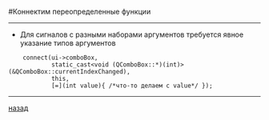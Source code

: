 #Коннектим переопределенные функции

----------------------
- Для сигналов с разными наборами аргументов требуется явное указание типов аргументов
```
	connect(ui->comboBox,
			static_cast<void (QComboBox::*)(int)>(&QComboBox::currentIndexChanged), 
			this,
			[=](int value){ /*что-то делаем с value*/ });
```

----------------------
[назад](../README.md)
